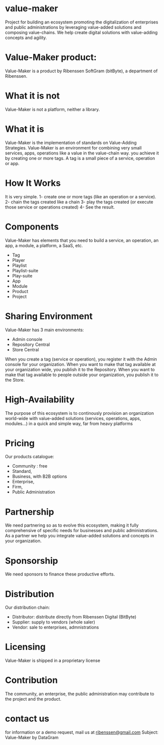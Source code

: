 # value-maker
Project for building an ecosystem promoting the digitalization of enterprises and public administrations by leveraging value-added solutions and composing value-chains.
We help create digital solutions with value-adding concepts and agility.

# Value-Maker product:
Value-Maker is a product by Ribenssen SoftGram (bitByte), a department of Ribenssen.

# What it is not
Value-Maker is not a platform, neither a library.


# What it is
Value-Maker is the implementation of standards on Value-Adding Strategies.
Value-Maker is an environment for combining very small services, apps, operations like a value 
in the value-chain way. you achieve it by creating one or more tags.
 A tag is a small piece of a service, operation or app.
 
 
# How It Works
 It is very simple.
 1- create one or more tags (like an operation or a service).
 2- chain the tags created like a chain
 3- play the tags created (or execute those service or operations created)
 4- See the result.
 
 
 
# Components
Value-Maker has elements that you need to build a service, an operation, an app, a module, a platform, a SaaS, etc.

- Tag
- Player
- Playlist
- Playlist-suite
- Play-suite
- App
- Module
- Product
- Project

# Sharing Environment
Value-Maker has 3 main environments:
- Admin console
- Repository Central
- Store Central

When you create a tag (service or operation), you register it with the Admin console for your organization.
When you want to make that tag available at your organization wide, you publish it to the Repository.
When you want to make that tag available to people outside your organization, you publish it to the Store.

# High-Availability
The purpose of this ecosystem is to continously provision an organization world-wide with value-added solutions (services, operations, apps, modules...) 
in a quick and simple way, far from heavy platforms


# Pricing
Our products catalogue:
- Community : free
- Standard,
- Business, with B2B options
- Enterprise,
- Firm,
- Public Administration

# Partnership
We need partnering so as to evolve this ecosystem, making it fully comprehensive of specific needs for businesses and public administrations.
As a partner we help you integrate value-added solutions and concepts in your organization.

# Sponsorship
We need sponsors to finance these productive efforts.

# Distribution
Our distribution chain:
- Distributor: distribute directly from Ribenssen Digital (BitByte) 
- Supplier: supply to vendors (whole saler)
- Vendor: sale to enterprises, admnistrations

# Licensing
Value-Maker is shipped in a proprietary license

# Contribution
The community, an enterprise, the public administration may contribute to the project and the product.

# contact us
for information or a demo request, mail us at
ribenssen@gmail.com
Subject: Value-Maker by DataGram
